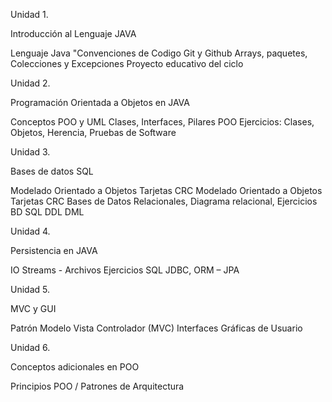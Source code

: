 Unidad 1. 

Introducción al Lenguaje JAVA

Lenguaje Java "Convenciones de Codigo
Git y Github
Arrays, paquetes, Colecciones y Excepciones
Proyecto educativo del ciclo

Unidad  2.


Programación Orientada a Objetos en JAVA

Conceptos POO y UML
Clases, Interfaces, Pilares POO
Ejercicios: Clases, Objetos, Herencia, Pruebas de Software

Unidad 3. 

Bases de datos SQL

Modelado Orientado a Objetos Tarjetas CRC
Modelado Orientado a Objetos Tarjetas CRC
Bases de Datos Relacionales, Diagrama relacional, Ejercicios BD
SQL DDL DML

Unidad 4. 

Persistencia en JAVA

IO Streams - Archivos
Ejercicios SQL
JDBC, ORM – JPA

Unidad 5.

MVC y GUI

Patrón Modelo Vista Controlador (MVC)
Interfaces Gráficas de Usuario

Unidad 6.

Conceptos adicionales en POO

Principios POO / Patrones de Arquitectura
